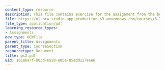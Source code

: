 ```yaml
---
content_type: resource
description: This file contains exercise for the assignment from the book.
file: https://ol-ocw-studio-app-production.s3.amazonaws.com/courses/6-763-applied-superconductivity-fall-2005/101aba7fb03d6920e05e85edd117eae6_ps2.pdf
file_type: application/pdf
learning_resource_types:
- Assignments
ocw_type: OCWFile
parent_title: Assignments
parent_type: CourseSection
resourcetype: Document
title: ps2.pdf
uid: 101aba7f-b03d-6920-e05e-85edd117eae6
---
```

